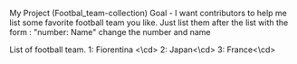 My Project (Footbal_team-collection)
Goal - I want contributors to help me list some favorite football team you like. Just list them after the list with the form : "number: Name" change the number and name

List of football team.
1: Fiorentina <\cd>
2: Japan<\cd>
3: France<\cd>
  
